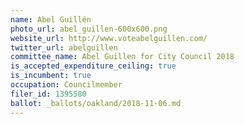 ```yaml
---
name: Abel Guillén
photo_url: abel_guillen-600x600.png
website_url: http://www.voteabelguillen.com/
twitter_url: abelguillen
committee_name: Abel Guillen for City Council 2018
is_accepted_expenditure_ceiling: true
is_incumbent: true
occupation: Councilmember
filer_id: 1395580
ballot: _ballots/oakland/2018-11-06.md
---
```

